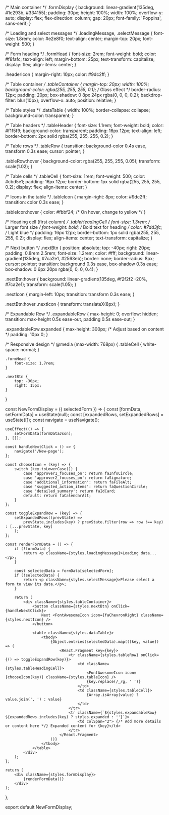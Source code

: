 /* Main container */
.formDisplay {
    background: linear-gradient(135deg, #1e293b, #334155);
    padding: 30px;
    height: 100%;
    width: 100%;
    overflow-y: auto;
    display: flex;
    flex-direction: column;
    gap: 20px;
    font-family: 'Poppins', sans-serif;
}

/* Loading and select messages */
.loadingMessage,
.selectMessage {
    font-size: 1.8rem;
    color: #e2e8f0;
    text-align: center;
    margin-top: 20px;
    font-weight: 500;
}

/* Form heading */
.formHead {
    font-size: 2rem;
    font-weight: bold;
    color: #f8fafc;
    text-align: left;
    margin-bottom: 25px;
    text-transform: capitalize;
    display: flex;
    align-items: center;
}

.headerIcon {
    margin-right: 10px;
    color: #9dc2ff;
}

/* Table container */
.tableContainer {
    margin-top: 20px;
    width: 100%;
    background-color: rgba(255, 255, 255, 0.1); /* Glass effect */
    border-radius: 12px;
    padding: 20px;
    box-shadow: 0 8px 24px rgba(0, 0, 0, 0.2);
    backdrop-filter: blur(10px);
    overflow-x: auto;
    position: relative;
}

/* Table styles */
.dataTable {
    width: 100%;
    border-collapse: collapse;
    background-color: transparent;
}

/* Table headers */
.tableHeader {
    font-size: 1.1rem;
    font-weight: bold;
    color: #f1f5f9;
    background-color: transparent;
    padding: 16px 12px;
    text-align: left;
    border-bottom: 2px solid rgba(255, 255, 255, 0.2);
}

/* Table rows */
.tableRow {
    transition: background-color 0.4s ease, transform 0.3s ease;
    cursor: pointer;
}

.tableRow:hover {
    background-color: rgba(255, 255, 255, 0.05);
    transform: scale(1.02);
}

/* Table cells */
.tableCell {
    font-size: 1rem;
    font-weight: 500;
    color: #cbd5e1;
    padding: 16px 12px;
    border-bottom: 1px solid rgba(255, 255, 255, 0.2);
    display: flex;
    align-items: center;
}

/* Icons in the table */
.tableIcon {
    margin-right: 8px;
    color: #9dc2ff;
    transition: color 0.3s ease;
}

.tableIcon:hover {
    color: #fbbf24; /* On hover, change to yellow */
}

/* Heading cell (first column) */
.tableHeadingCell {
    font-size: 1.3rem;  /* Larger font size */
    font-weight: bold;  /* Bold text for heading */
    color: #7dd3fc; /* Light blue */
    padding: 16px 12px;
    border-bottom: 1px solid rgba(255, 255, 255, 0.2);
    display: flex;
    align-items: center;
    text-transform: capitalize;
}

/* Next button */
.nextBtn {
    position: absolute;
    top: -40px;
    right: 20px;
    padding: 0.8rem 2.5rem;
    font-size: 1.2rem;
    color: #fff;
    background: linear-gradient(135deg, #7ca2e1, #2563eb);
    border: none;
    border-radius: 8px;
    cursor: pointer;
    transition: background 0.3s ease, box-shadow 0.3s ease;
    box-shadow: 0 6px 20px rgba(0, 0, 0, 0.4);
}

.nextBtn:hover {
    background: linear-gradient(135deg, #f2f2f2 -20%, #7ca2e1);
    transform: scale(1.05);
}

.nextIcon {
    margin-left: 10px;
    transition: transform 0.3s ease;
}

.nextBtn:hover .nextIcon {
    transform: translateX(8px);
}

/* Expandable Row */
.expandableRow {
    max-height: 0;
    overflow: hidden;
    transition: max-height 0.5s ease-out, padding 0.5s ease-out;
}

.expandableRow.expanded {
    max-height: 300px; /* Adjust based on content */
    padding: 10px 0;
}

/* Responsive design */
@media (max-width: 768px) {
    .tableCell {
        white-space: normal;
    }

    .formHead {
        font-size: 1.7rem;
    }

    .nextBtn {
        top: -30px;
        right: 15px;
    }
}






const NewFormDisplay = ({ selectedForm }) => {
    const [formData, setFormData] = useState(null);
    const [expandedRows, setExpandedRows] = useState([]);
    const navigate = useNavigate(); 

    useEffect(() => {
        setFormData(formDataJson); 
    }, []);

    const handleNextClick = () => {
        navigate('/New-page');
    };

    const chooseIcon = (key) => {
        switch (key.toLowerCase()) {
            case 'approver1_focuses_on': return faInfoCircle;
            case 'approver2_focuses_on': return faSignature;
            case 'additional_information': return faFileAlt;
            case 'suggested_action_items': return faQuestionCircle;
            case 'detailed_summary': return faIdCard;
            default: return faCalendarAlt;
        }
    };

    const toggleExpandRow = (key) => {
        setExpandedRows((prevState) =>
            prevState.includes(key) ? prevState.filter(row => row !== key) : [...prevState, key]
        );
    };

    const renderFormData = () => {
        if (!formData) {
            return <p className={styles.loadingMessage}>Loading data...</p>;
        }

        const selectedData = formData[selectedForm];
        if (!selectedData) {
            return <p className={styles.selectMessage}>Please select a form to view its data.</p>;
        }

        return (
            <div className={styles.tableContainer}>
                <button className={styles.nextBtn} onClick={handleNextClick}>
                    Next <FontAwesomeIcon icon={faChevronRight} className={styles.nextIcon} />
                </button>

                <table className={styles.dataTable}>
                    <tbody>
                        {Object.entries(selectedData).map(([key, value]) => (
                            <React.Fragment key={key}>
                                <tr className={styles.tableRow} onClick={() => toggleExpandRow(key)}>
                                    <td className={styles.tableHeadingCell}>
                                        <FontAwesomeIcon icon={chooseIcon(key)} className={styles.tableIcon} />
                                        {key.replace(/_/g, ' ')}
                                    </td>
                                    <td className={styles.tableCell}>
                                        {Array.isArray(value) ? value.join(', ') : value}
                                    </td>
                                </tr>
                                <tr className={`${styles.expandableRow} ${expandedRows.includes(key) ? styles.expanded : ''}`}>
                                    <td colSpan="2"> {/* Add more details or content here */} Expanded content for {key}</td>
                                </tr>
                            </React.Fragment>
                        ))}
                    </tbody>
                </table>
            </div>
        );
    };

    return (
        <div className={styles.formDisplay}>
            {renderFormData()}
        </div>
    );
};

export default NewFormDisplay;
